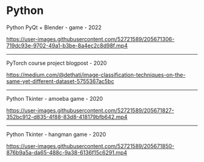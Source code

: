 # Python

Python PyQt + Blender - game - 2022

https://user-images.githubusercontent.com/52721589/205671306-719dc93e-9702-49a1-b3be-8a4ec2c8d98f.mp4


--------------------------------------


PyTorch course project blogpost - 2020

https://medium.com/@dethati/image-classification-techniques-on-the-same-yet-different-dataset-5755367ac5bc

--------------------------------------


Python Tkinter - amoeba game - 2020

https://user-images.githubusercontent.com/52721589/205671827-352bc912-d835-4f88-83d8-418179bfb642.mp4


--------------------------------------


Python Tkinter - hangman game - 2020

https://user-images.githubusercontent.com/52721589/205671850-876b9a5a-da65-488c-9a38-6136f15c6291.mp4


